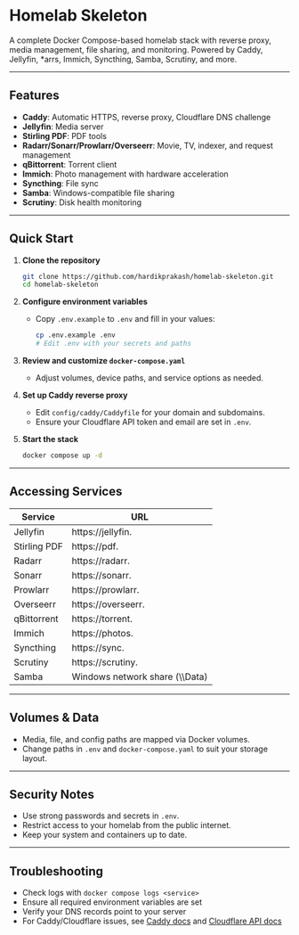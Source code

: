 # Homelab Skeleton

A complete Docker Compose-based homelab stack with reverse proxy, media management, file sharing, and monitoring. Powered by Caddy, Jellyfin, *arrs, Immich, Syncthing, Samba, Scrutiny, and more.

---

## Features
- **Caddy**: Automatic HTTPS, reverse proxy, Cloudflare DNS challenge
- **Jellyfin**: Media server
- **Stirling PDF**: PDF tools
- **Radarr/Sonarr/Prowlarr/Overseerr**: Movie, TV, indexer, and request management
- **qBittorrent**: Torrent client
- **Immich**: Photo management with hardware acceleration
- **Syncthing**: File sync
- **Samba**: Windows-compatible file sharing
- **Scrutiny**: Disk health monitoring

---

## Quick Start

1. **Clone the repository**
   ```bash
   git clone https://github.com/hardikprakash/homelab-skeleton.git
   cd homelab-skeleton
   ```

2. **Configure environment variables**
   - Copy `.env.example` to `.env` and fill in your values:
     ```bash
     cp .env.example .env
     # Edit .env with your secrets and paths
     ```

3. **Review and customize `docker-compose.yaml`**
   - Adjust volumes, device paths, and service options as needed.

4. **Set up Caddy reverse proxy**
   - Edit `config/caddy/Caddyfile` for your domain and subdomains.
   - Ensure your Cloudflare API token and email are set in `.env`.

5. **Start the stack**
   ```bash
   docker compose up -d
   ```

---

## Accessing Services

| Service         | URL                                 |
|-----------------|-------------------------------------|
| Jellyfin        | https://jellyfin.<your-domain>      |
| Stirling PDF    | https://pdf.<your-domain>           |
| Radarr          | https://radarr.<your-domain>        |
| Sonarr          | https://sonarr.<your-domain>        |
| Prowlarr        | https://prowlarr.<your-domain>      |
| Overseerr       | https://overseerr.<your-domain>     |
| qBittorrent     | https://torrent.<your-domain>       |
| Immich          | https://photos.<your-domain>        |
| Syncthing       | https://sync.<your-domain>          |
| Scrutiny        | https://scrutiny.<your-domain>      |
| Samba           | Windows network share (\\<your-server-ip>\Data) |

---

## Volumes & Data
- Media, file, and config paths are mapped via Docker volumes.
- Change paths in `.env` and `docker-compose.yaml` to suit your storage layout.

---

## Security Notes
- Use strong passwords and secrets in `.env`.
- Restrict access to your homelab from the public internet.
- Keep your system and containers up to date.

---

## Troubleshooting
- Check logs with `docker compose logs <service>`
- Ensure all required environment variables are set
- Verify your DNS records point to your server
- For Caddy/Cloudflare issues, see [Caddy docs](https://caddyserver.com/docs/) and [Cloudflare API docs](https://developers.cloudflare.com/api/)

